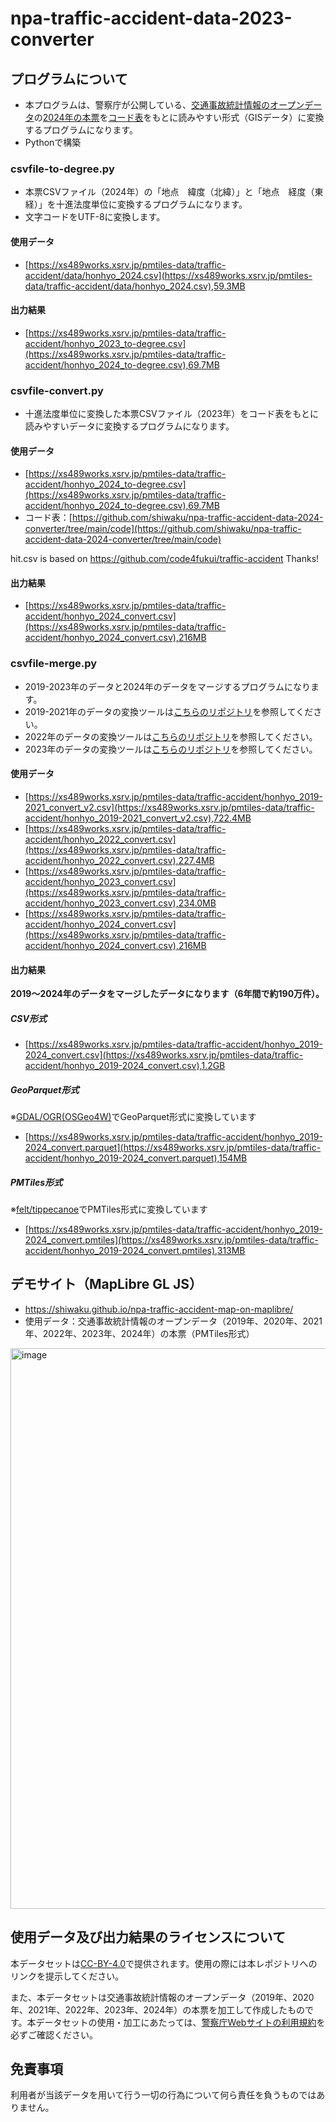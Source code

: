 # npa-traffic-accident-data-2023-converter
## プログラムについて
- 本プログラムは、警察庁が公開している、[交通事故統計情報のオープンデータ](https://www.npa.go.jp/publications/statistics/koutsuu/opendata/index_opendata.html)の[2024年の本票](https://www.npa.go.jp/publications/statistics/koutsuu/opendata/2024/opendata_2024.html)を[コード表](https://www.npa.go.jp/publications/statistics/koutsuu/opendata/2024/opendata_2024.html)をもとに読みやすい形式（GISデータ）に変換するプログラムになります。
- Pythonで構築

### csvfile-to-degree.py
- 本票CSVファイル（2024年）の「地点　緯度（北緯）」と「地点　経度（東経）」を十進法度単位に変換するプログラムになります。
- 文字コードをUTF-8に変換します。

#### 使用データ
- [https://xs489works.xsrv.jp/pmtiles-data/traffic-accident/data/honhyo_2024.csv](https://xs489works.xsrv.jp/pmtiles-data/traffic-accident/data/honhyo_2024.csv),59.3MB

#### 出力結果
- [https://xs489works.xsrv.jp/pmtiles-data/traffic-accident/honhyo_2023_to-degree.csv](https://xs489works.xsrv.jp/pmtiles-data/traffic-accident/honhyo_2024_to-degree.csv),69.7MB  

### csvfile-convert.py
- 十進法度単位に変換した本票CSVファイル（2023年）をコード表をもとに読みやすいデータに変換するプログラムになります。

#### 使用データ
- [https://xs489works.xsrv.jp/pmtiles-data/traffic-accident/honhyo_2024_to-degree.csv](https://xs489works.xsrv.jp/pmtiles-data/traffic-accident/honhyo_2024_to-degree.csv),69.7MB
- コード表：[https://github.com/shiwaku/npa-traffic-accident-data-2024-converter/tree/main/code](https://github.com/shiwaku/npa-traffic-accident-data-2024-converter/tree/main/code)

hit.csv is based on https://github.com/code4fukui/traffic-accident Thanks!

#### 出力結果
- [https://xs489works.xsrv.jp/pmtiles-data/traffic-accident/honhyo_2024_convert.csv](https://xs489works.xsrv.jp/pmtiles-data/traffic-accident/honhyo_2024_convert.csv),216MB  

### csvfile-merge.py
- 2019-2023年のデータと2024年のデータをマージするプログラムになります。
- 2019-2021年のデータの変換ツールは[こちらのリポジトリ](https://github.com/shiwaku/npa-traffic-accident-data-converter)を参照してください。
- 2022年のデータの変換ツールは[こちらのリポジトリ](https://github.com/shiwaku/npa-traffic-accident-data-2022-converter)を参照してください。
- 2023年のデータの変換ツールは[こちらのリポジトリ](https://github.com/shiwaku/npa-traffic-accident-data-2023-converter)を参照してください。

#### 使用データ
- [https://xs489works.xsrv.jp/pmtiles-data/traffic-accident/honhyo_2019-2021_convert_v2.csv](https://xs489works.xsrv.jp/pmtiles-data/traffic-accident/honhyo_2019-2021_convert_v2.csv),722.4MB  
- [https://xs489works.xsrv.jp/pmtiles-data/traffic-accident/honhyo_2022_convert.csv](https://xs489works.xsrv.jp/pmtiles-data/traffic-accident/honhyo_2022_convert.csv),227.4MB
- [https://xs489works.xsrv.jp/pmtiles-data/traffic-accident/honhyo_2023_convert.csv](https://xs489works.xsrv.jp/pmtiles-data/traffic-accident/honhyo_2023_convert.csv),234.0MB  
- [https://xs489works.xsrv.jp/pmtiles-data/traffic-accident/honhyo_2024_convert.csv](https://xs489works.xsrv.jp/pmtiles-data/traffic-accident/honhyo_2024_convert.csv),216MB  

#### 出力結果
**2019～2024年のデータをマージしたデータになります（6年間で約190万件）。**
##### CSV形式
- [https://xs489works.xsrv.jp/pmtiles-data/traffic-accident/honhyo_2019-2024_convert.csv](https://xs489works.xsrv.jp/pmtiles-data/traffic-accident/honhyo_2019-2024_convert.csv),1.2GB  
##### GeoParquet形式
※[GDAL/OGR(OSGeo4W)](https://trac.osgeo.org/osgeo4w/)でGeoParquet形式に変換しています
- [https://xs489works.xsrv.jp/pmtiles-data/traffic-accident/honhyo_2019-2024_convert.parquet](https://xs489works.xsrv.jp/pmtiles-data/traffic-accident/honhyo_2019-2024_convert.parquet),154MB
##### PMTiles形式
※[felt/tippecanoe](https://github.com/felt/tippecanoe)でPMTiles形式に変換しています
- [https://xs489works.xsrv.jp/pmtiles-data/traffic-accident/honhyo_2019-2024_convert.pmtiles](https://xs489works.xsrv.jp/pmtiles-data/traffic-accident/honhyo_2019-2024_convert.pmtiles),313MB

## デモサイト（MapLibre GL JS）
- https://shiwaku.github.io/npa-traffic-accident-map-on-maplibre/
- 使用データ：交通事故統計情報のオープンデータ（2019年、2020年、2021年、2022年、2023年、2024年）の本票（PMTiles形式）
<img width="1912" height="897" alt="image" src="https://github.com/user-attachments/assets/c70bc274-31e8-401a-86a7-53ef2c63ffaa" />

## 使用データ及び出力結果のライセンスについて
本データセットは[CC-BY-4.0](https://creativecommons.org/licenses/by/4.0/deed.ja)で提供されます。使用の際には本レポジトリへのリンクを提示してください。

また、本データセットは交通事故統計情報のオープンデータ（2019年、2020年、2021年、2022年、2023年、2024年）の本票を加工して作成したものです。本データセットの使用・加工にあたっては、[警察庁Webサイトの利用規約](https://www.npa.go.jp/rules/index.html)を必ずご確認ください。

## 免責事項
利用者が当該データを用いて行う一切の行為について何ら責任を負うものではありません。

